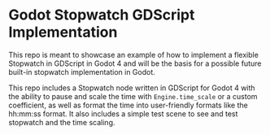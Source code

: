 # Godot Stopwatch GDScript Implementation

This repo is meant to showcase an example of how to implement a flexible Stopwatch in GDScript in Godot 4 and will be the basis for a possible future built-in stopwatch implementation in Godot.

This repo includes a Stopwatch node written in GDScript for Godot 4 with the ability to pause and scale the time with `Engine.time_scale` or a custom coefficient, as well as format the time into user-friendly formats like the hh:mm:ss format. It also includes a simple test scene to see and test stopwatch and the time scaling.
